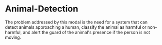 # Animal-Detection
The problem addressed by this modal is the need for a system that can detect animals approaching a human, classify the animal as harmful or non-harmful, and alert the guard of the animal's presence if the person is not moving.
